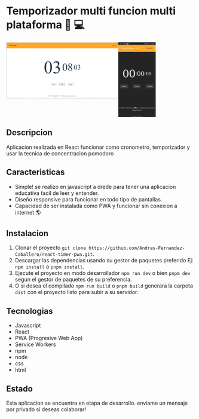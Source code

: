 # Temporizador multi funcion multi plataforma 📱 💻 
<div style="margin:auto; display: flex;">
  <img src="https://raw.githubusercontent.com/Andres-Fernandez-Caballero/react-timer-pwa/main/docs/screens/desktop.png" alt="destock mode" height="150" width="300" >
  <img src="https://raw.githubusercontent.com/Andres-Fernandez-Caballero/react-timer-pwa/main/docs/screens/mobile.jpg" alt="mobile mode" height="200" width="100" >
</div>

## Descripcion
Aplicacion realizada en React funcionar como cronometro, temporizador y usar la tecnica de concentracion pomodoro

## Caracteristicas
- Simple! se realizo en javascript a drede para tener una aplicacion educativa facil de leer y entender.
- Diseño responsive para funcionar en todo tipo de pantallas.
- Capacidad de ser instalada como PWA y funcionar sin conexion a internet 🌎

## Instalacion
1. Clonar el proyecto `git clone https://github.com/Andres-Fernandez-Caballero/react-timer-pwa.git`.
2. Descargar las dependencias usando su gestor de paquetes preferido Ej: `npm install` o `pnpm install`.
3. Ejecute el proyecto en modo desarrollador `npm run dev` o bien `pnpm dev` segun el gestor de paquetes de su preferencia.
4. O si desea el compilado `npm run build` o `pnpm build` generara la carpeta `dist` con el proyecto listo para subir a su servidor.

## Tecnologias
- Javascript
- React
- PWA (Progresive Web App)
- Service Workers
- npm
- node
- css
- html

## Estado
Esta aplicacion se encuentra en etapa de desarrollo. enviame un mensaje por privado si deseas colaborar!
